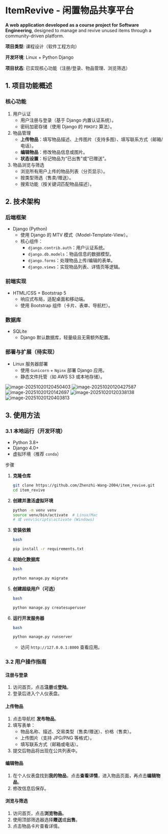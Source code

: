 



# ItemRevive - 闲置物品共享平台

**A web application developed as a course project for Software Engineering**, designed to manage and revive unused items through a community-driven platform.

**项目类型**: 课程设计（软件工程方向）

**开发环境**: Linux + Python Django

**项目状态**: 已实现核心功能（注册/登录、物品管理、浏览筛选）



## 1. 项目功能概述

### **核心功能**

1. 用户认证
   - 用户注册与登录（基于 Django 内置认证系统）。
   - 密码加密存储（使用 Django 的 `PBKDF2` 算法）。
2. 物品管理
   - **上传物品**：填写物品描述、上传图片（支持多图）、填写联系方式（邮箱/电话）。
   - **编辑物品**：修改物品信息或图片。
   - **状态设置**：标记物品为“已出售”或“已赠送”。
3. 物品浏览与筛选
   - 浏览所有用户上传的物品列表（分页显示）。
   - 按类型筛选（售卖/赠送）。
   - 搜索功能（按关键词匹配物品描述）。



## 2. 技术架构

### 后端框架

- Django (Python)
  - 使用 Django 的 MTV 模式（Model-Template-View）。
  - 核心组件：
    - `django.contrib.auth`：用户认证系统。
    - `django.db.models`：物品信息的数据模型。
    - `django.forms`：处理物品上传/编辑的表单。
    - `django.views`：实现物品列表、详情页等逻辑。

### 前端实现

- HTML/CSS + Bootstrap 5
  - 响应式布局，适配桌面和移动端。
  - 使用 Bootstrap 组件（卡片、表单、导航栏）。

### 数据库

- SQLite
  - Django 默认数据库，轻量级且无需额外配置。

### 部署与扩展（待实现）

- Linux 服务器部署
  - 使用 `Gunicorn` + `Nginx` 部署 Django 应用。
  - 静态文件托管（如 AWS S3 或本地存储）。

![image-20251020120450403](image-20251020120450403.png)
![image-20251020120427587](image-20251020120427587.png)
![image-20251020120142697](image-20251020120142697.png)
![image-20251020120338138](image-20251020120338138.png)
![image-20251020120403813](image-20251020120403813.png)

## **3. 使用方法**

### 3.1 本地运行（开发环境）

- Python 3.8+
- Django 4.0+
- 虚拟环境（推荐 `conda`）

步骤

1. **克隆仓库**

   ```bash
   git clone https://github.com/Zhenzhi-Wang-2004/item_revive.git
   cd item_revive
   ```

2. **创建并激活虚拟环境**

   ```bash
   python -m venv venv
   source venv/bin/activate  # Linux/Mac
   # 或 venv\Scripts\activate (Windows)
   ```

3. **安装依赖**

   ```bash
   bash
   
   pip install -r requirements.txt
   ```

4. **初始化数据库**

   ```bash
   bash
   
   python manage.py migrate
   ```

5. **创建超级用户（可选）**

   ```bash
   bash
   
   python manage.py createsuperuser
   ```

6. **运行开发服务器**

   ```bash
   bash
   
   python manage.py runserver
   ```

   - 访问 `http://127.0.0.1:8000` 查看应用。



### 3.2 用户操作指南

#### 注册与登录

1. 访问首页，点击**注册**或**登陆**。
2. 登录后进入个人仪表盘。

#### 上传物品

1. 点击导航栏 **发布物品**。
2. 填写表单：
   - 物品名称、描述、交易类型（售卖/赠送）、价格（售卖）。
   - 上传图片（支持 JPG/PNG 等格式）。
   - 填写联系方式（邮箱或电话）。
3. 提交后物品将出现在公共列表中。

#### 编辑物品

1. 在个人仪表盘找到**我的物品**，点击**查看详情**，进入物品页面，再点击**编辑物品**。
2. 修改信息后保存。

#### 浏览与筛选

1. 访问首页，点击**浏览物品**。
2. 使用顶部筛选器选择**赠送**或**出售**。
3. 点击物品卡片查看详情。
